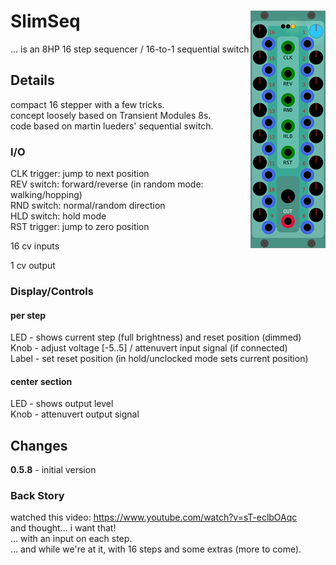# SlimSeq <img align="right" src="images/slimseq_100.png">
... is an 8HP 16 step sequencer / 16-to-1 sequential switch  


## Details
compact 16 stepper with a few tricks.  
concept loosely based on Transient Modules 8s.  
code based on martin lueders' sequential switch.  

### I/O
CLK trigger: jump to next position  
REV switch: forward/reverse (in random mode: walking/hopping)  
RND switch: normal/random direction  
HLD switch: hold mode  
RST trigger: jump to zero position  

16 cv inputs  

1 cv output  

### Display/Controls

#### per step
LED - shows current step (full brightness) and reset position (dimmed)  
  Knob - adjust voltage [-5..5] / attenuvert input signal (if connected)  
Label - set reset position (in hold/unclocked mode sets current position)  

#### center section
LED - shows output level  
  Knob - attenuvert output signal


## Changes
__0.5.8__ - initial version  

### Back Story
watched this video: https://www.youtube.com/watch?v=sT-eclbOAqc  
and thought... i want that!  
... with an input on each step.  
... and while we're at it, with 16 steps and some extras (more to come).

